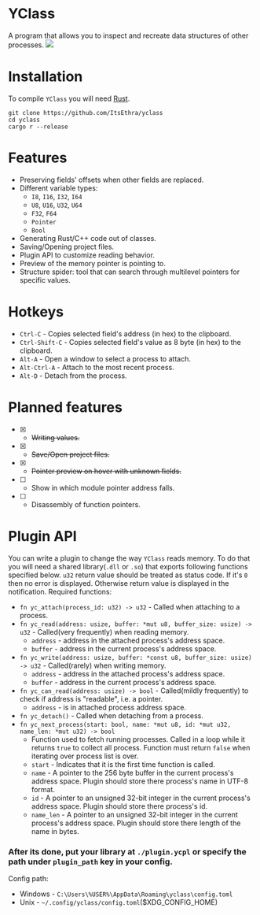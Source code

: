 # YClass
A program that allows you to inspect and recreate data structures of other processes.
![](./assets/showcase1.png)

# Installation
To compile `YClass` you will need [Rust](https://www.rust-lang.org/tools/install).
```
git clone https://github.com/ItsEthra/yclass
cd yclass
cargo r --release
```

# Features
* Preserving fields' offsets when other fields are replaced.
* Different variable types:
    * `I8`, `I16`, `I32`, `I64`
    * `U8`, `U16`, `U32`, `U64`
    * `F32`, `F64`
    * `Pointer`
    * `Bool`
* Generating Rust/C++ code out of classes.
* Saving/Opening project files.
* Plugin API to customize reading behavior.
* Preview of the memory pointer is pointing to.
* Structure spider: tool that can search through multilevel pointers for specific values.

# Hotkeys
* `Ctrl-C` - Copies selected field's address (in hex) to the clipboard.
* `Ctrl-Shift-C` - Copies selected field's value as 8 byte (in hex) to the clipboard.
* `Alt-A` - Open a window to select a process to attach.
* `Alt-Ctrl-A` - Attach to the most recent process.
* `Alt-D` - Detach from the process.

# Planned features
* [x] - ~~Writing values.~~
* [x] - ~~Save/Open project files.~~
* [x] - ~~Pointer preview on hover with unknown fields.~~
* [ ] - Show in which module pointer address falls.
* [ ] - Disassembly of function pointers.

# Plugin API
You can write a plugin to change the way `YClass` reads memory.
To do that you will need a shared library(`.dll` or `.so`) that exports following functions
specified below. `u32` return value should be treated as status code. If it's `0` then no error is displayed.
Otherwise return value is displayed in the notification.
Required functions:
* `fn yc_attach(process_id: u32) -> u32` - Called when attaching to a process.
* `fn yc_read(address: usize, buffer: *mut u8, buffer_size: usize) -> u32` - Called(very frequently) when reading memory.
    * `address` - address in the attached process's address space.
    * `buffer` - address in the current process's address space.
* `fn yc_write(address: usize, buffer: *const u8, buffer_size: usize) -> u32` - Called(rarely) when writing memory.
    * `address` - address in the attached process's address space.
    * `buffer` - address in the current process's address space.
* `fn yc_can_read(address: usize) -> bool` - Called(mildly frequently) to check if address is "readable", i.e. a pointer.
    * `address` - is in attached process address space.
* `fn yc_detach()` - Called when detaching from a process.
* `fn yc_next_process(start: bool, name: *mut u8, id: *mut u32, name_len: *mut u32) -> bool`
    - Function used to fetch running processes. Called in a loop while it returns `true` to collect all process.
    Function must return `false` when iterating over process list is over.
    * `start` - Indicates that it is the first time function is called.
    * `name` - A pointer to the 256 byte buffer in the current process's address space.
    Plugin should store there process's name in UTF-8 format.
    * `id` - A pointer to an unsigned 32-bit integer in the current process's address space.
    Plugin should store there process's id.
    * `name_len` - A pointer to an unsigned 32-bit integer in the current process's address space.
    Plugin should store there length of the name in bytes.
### After its done, put your library at `./plugin.ycpl` or specify the path under `plugin_path` key in your config.
Config path:
* Windows - `C:\Users\%USER%\AppData\Roaming\yclass\config.toml`
* Unix - `~/.config/yclass/config.toml`($XDG_CONFIG_HOME)
